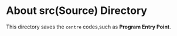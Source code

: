# About src(Source) Directory
This directory saves the `centre` codes,such as **Program Entry Point**.
